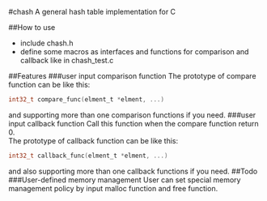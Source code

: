#chash
A general hash table implementation for C

##How to use
* include chash.h
* define some macros as interfaces and functions for comparison and callback like in chash_test.c

##Features
###user input comparison function
The prototype of compare function can be like this: <br>
```c
int32_t compare_func(elment_t *elment, ...)
```
and supporting more than one comparison functions if you need.
###user input callback function
Call this function when the compare function return 0. <br>
The prototype of callback function can be like this: <br>
```c
int32_t callback_func(elment_t *elment, ...)
```
and also supporting more than one callback functions if you need.
##Todo
###User-defined memory management
User can set special memory management policy by input malloc function and free function.
